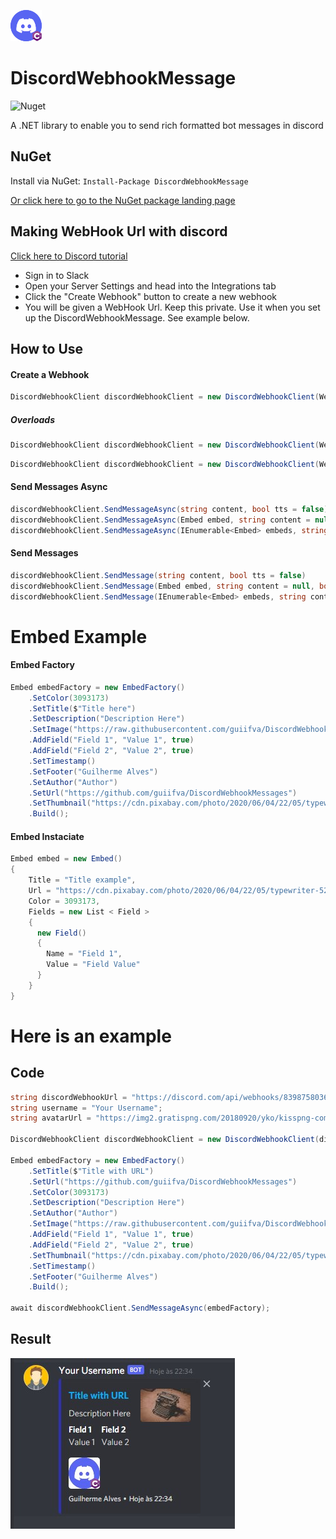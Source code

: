 ![DiscordWebhookMessage Logo](https://github.com/guiifva/DiscordWebhookMessages/blob/main/Images/Logo_DiscordWebhookMessage.jpg?raw=true "DiscordWebhookMessage Logo")

# DiscordWebhookMessage

![Nuget](https://img.shields.io/nuget/v/DiscordWebhookMessages)

A .NET library to enable you to send rich formatted bot messages in discord

## NuGet

Install via NuGet: ``` Install-Package DiscordWebhookMessage ```

[Or click here to go to the NuGet package landing page](https://www.nuget.org/packages/DiscordWebhookMessages)

## Making WebHook Url with discord

[Click here to Discord tutorial](https://support.discord.com/hc/en-us/articles/228383668-Intro-to-Webhooks)

- Sign in to Slack
- Open your Server Settings and head into the Integrations tab
- Click the "Create Webhook" button to create a new webhook
- You will be given a WebHook Url. Keep this private. Use it when you set up the DiscordWebhookMessage. See example below.

## How to Use
#### Create a Webhook
```C#
DiscordWebhookClient discordWebhookClient = new DiscordWebhookClient(WebhookURL);
```
##### Overloads
```C#
DiscordWebhookClient discordWebhookClient = new DiscordWebhookClient(WebhookURL, Username);
```
```C#
DiscordWebhookClient discordWebhookClient = new DiscordWebhookClient(WebhookURL, Username, AvatarURL);
```
#### Send Messages Async
```C#
discordWebhookClient.SendMessageAsync(string content, bool tts = false)
discordWebhookClient.SendMessageAsync(Embed embed, string content = null, bool tts = false)
discordWebhookClient.SendMessageAsync(IEnumerable<Embed> embeds, string content = null, bool tts = false)
```
#### Send Messages
```C#
discordWebhookClient.SendMessage(string content, bool tts = false)
discordWebhookClient.SendMessage(Embed embed, string content = null, bool tts = false)
discordWebhookClient.SendMessage(IEnumerable<Embed> embeds, string content = null, bool tts = false)
```

# Embed Example
#### Embed Factory
```C#
Embed embedFactory = new EmbedFactory()
    .SetColor(3093173)
    .SetTitle($"Title here")
    .SetDescription("Description Here")
    .SetImage("https://raw.githubusercontent.com/guiifva/DiscordWebhookMessages/main/Logo_DiscordWebhookMessage.jpg")
    .AddField("Field 1", "Value 1", true)
    .AddField("Field 2", "Value 2", true)
    .SetTimestamp()
    .SetFooter("Guilherme Alves")
    .SetAuthor("Author")
    .SetUrl("https://github.com/guiifva/DiscordWebhookMessages")
    .SetThumbnail("https://cdn.pixabay.com/photo/2020/06/04/22/05/typewriter-5260673_960_720.jpg")
    .Build();
```

#### Embed Instaciate
```C#
Embed embed = new Embed() 
{
    Title = "Title example",
    Url = "https://cdn.pixabay.com/photo/2020/06/04/22/05/typewriter-5260673_960_720.jpg",
    Color = 3093173,
    Fields = new List < Field > 
    {
      new Field() 
      {
        Name = "Field 1",
        Value = "Field Value"
      }
    }
}
```

# Here is an example
## Code
```C#
string discordWebhookUrl = "https://discord.com/api/webhooks/839875803676540969/rh9OuMlRCR47Xx7-5smmpX4MStD73mXz_3TraI0pKvMIEZ-qRMoVBAXMe3VL6eIReXGG";
string username = "Your Username";
string avatarUrl = "https://img2.gratispng.com/20180920/yko/kisspng-computer-icons-portable-network-graphics-avatar-ic-5ba3c66df14d32.3051789815374598219884.jpg";

DiscordWebhookClient discordWebhookClient = new DiscordWebhookClient(discordWebhookUrl, username, avatarUrl);

Embed embedFactory = new EmbedFactory()
    .SetTitle($"Title with URL")
    .SetUrl("https://github.com/guiifva/DiscordWebhookMessages")
    .SetColor(3093173)
    .SetDescription("Description Here")
    .SetAuthor("Author")
    .SetImage("https://raw.githubusercontent.com/guiifva/DiscordWebhookMessages/main/Logo_DiscordWebhookMessage.jpg")
    .AddField("Field 1", "Value 1", true)
    .AddField("Field 2", "Value 2", true)
    .SetThumbnail("https://cdn.pixabay.com/photo/2020/06/04/22/05/typewriter-5260673_960_720.jpg")
    .SetTimestamp()
    .SetFooter("Guilherme Alves")
    .Build();

await discordWebhookClient.SendMessageAsync(embedFactory);
```
## Result
[![Result of discord message](https://github.com/guiifva/DiscordWebhookMessages/blob/main/Images/discord_message_result.jpg?raw=true "Result of discord message")](http://https://github.com/guiifva/DiscordWebhookMessages/blob/main/Images/discord_message_result.jpg?raw=true "Result of discord message")
